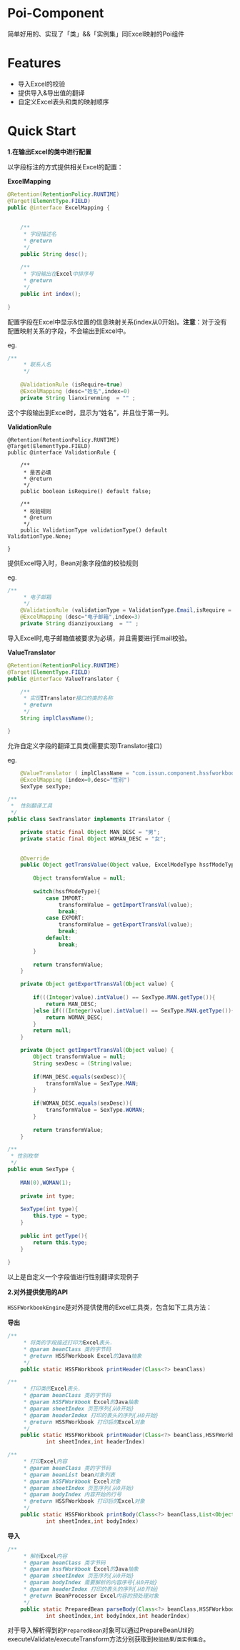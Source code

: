 # Poi-Component

简单好用的、实现了「类」&&「实例集」同Excel映射的Poi组件

# Features

- 导入Excel的校验
- 提供导入&导出值的翻译
- 自定义Excel表头和类的映射顺序

# Quick Start


**1.在输出Excel的类中进行配置**

以字段标注的方式提供相关Excel的配置：

**ExcelMapping**

```java
@Retention(RetentionPolicy.RUNTIME)
@Target(ElementType.FIELD)
public @interface ExcelMapping {
	
	
	/**
	 * 字段描述名
	 * @return
	 */
	public String desc();
	
	/**
	 * 字段输出在Excel中排序号
	 * @return
	 */
	public int index();
	
}
```

配置字段在Excel中显示&位置的信息映射关系(index从0开始)。**注意**：对于没有配置映射关系的字段，不会输出到Excel中。

eg.

```java
/**
	 * 联系人名
	 */
	
	@ValidationRule (isRequire=true)
	@ExcelMapping (desc="姓名",index=0)
	private String lianxirenming  = "" ;
```
这个字段输出到Excel时，显示为“姓名”，并且位于第一列。


**ValidationRule**

```
@Retention(RetentionPolicy.RUNTIME)
@Target(ElementType.FIELD)
public @interface ValidationRule {
	
	/**
	 * 是否必填
	 * @return
	 */
	public boolean isRequire() default false;

	/**
	 * 校验规则
	 * @return
	 */
	public ValidationType validationType() default ValidationType.None;
	
}
```

提供Excel导入时，Bean对象字段值的校验规则

eg.


```java
/**
	 * 电子邮箱
	 */
	@ValidationRule (validationType = ValidationType.Email,isRequire = true)
	@ExcelMapping (desc="电子邮箱",index=3)
	private String dianziyouxiang  = "" ;
```
导入Excel时,电子邮箱值被要求为必填，并且需要进行Email校验。


**ValueTranslator**

```java
@Retention(RetentionPolicy.RUNTIME)
@Target(ElementType.FIELD)
public @interface ValueTranslator {

	/**
	 * 实现ITranslator接口的类的名称
	 * @return
	 */
	String implClassName();

}
```

允许自定义字段的翻译工具类(需要实现ITranslator接口)

eg.

```java
	@ValueTranslator ( implClassName = "com.issun.component.hssfworkbook.SexTranslator" )
	@ExcelMapping (index=0,desc="性别")
	SexType sexType;
```


```java
/**
 *  性别翻译工具
 */
public class SexTranslator implements ITranslator {

	private static final Object MAN_DESC = "男";
	private static final Object WOMAN_DESC = "女";
	

	@Override
	public Object getTransValue(Object value, ExcelModeType hssfModeType) {
		
		Object transformValue = null;
		
		switch(hssfModeType){
			case IMPORT:
				transformValue = getImportTransVal(value);
				break;	
			case EXPORT:
				transformValue = getExportTransVal(value);
				break;
			default:
				break;
		}
		
		return transformValue;
	}

	private Object getExportTransVal(Object value) {
		
		if(((Integer)value).intValue() == SexType.MAN.getType()){
			return MAN_DESC;
		}else if(((Integer)value).intValue() == SexType.MAN.getType()){
			return WOMAN_DESC;
		}
		return null;
	}

	private Object getImportTransVal(Object value) {
		Object transformValue = null;
		String sexDesc = (String)value;
		
		if(MAN_DESC.equals(sexDesc)){
			transformValue = SexType.MAN;
		}
		
		if(WOMAN_DESC.equals(sexDesc)){
			transformValue = SexType.WOMAN;
		}
		
		return transformValue;
	}
```


```java
/**
 * 性别枚举
 */
public enum SexType {
	
	MAN(0),WOMAN(1);
	
	private int type;
	
	SexType(int type){
		this.type = type;
	}
	
	public int getType(){
		return this.type;
	}
	
}
```
以上是自定义一个字段值进行性别翻译实现例子

**2.对外提供使用的API**

`HSSFWorkbookEngine`是对外提供使用的Excel工具类，包含如下工具方法：


**导出**

```java
/**
	 * 将类的字段描述打印为Excel表头.
	 * @param beanClass 类的字节码
	 * @return HSSFWorkbook Excel的Java抽象
	 */
	public static HSSFWorkbook printHeader(Class<?> beanClass)
```

```java
/**
	 * 打印类的Excel表头.
	 * @param beanClass 类的字节码
	 * @param hSSFWorkbook Excel的Java抽象
	 * @param sheetIndex 页签序列{从0开始}
	 * @param headerIndex 打印的表头的序列{从0开始}
	 * @return HSSFWorkbook 打印后的Excel对象
	 */
	public static HSSFWorkbook printHeader(Class<?> beanClass,HSSFWorkbook hSSFWorkbook,
			int sheetIndex,int headerIndex)
```


```java
/**
	 * 打印Excel内容
	 * @param beanClass 类的字节码
	 * @param beanList bean对象列表
	 * @param hSSFWorkbook Excel对象
	 * @param sheetIndex 页签序列(从0开始)
	 * @param bodyIndex 内容开始的行号
	 * @return HSSFWorkbook 打印后的Excel对象
	 */
	public static HSSFWorkbook printBody(Class<?> beanClass,List<Object> beanList,HSSFWorkbook hSSFWorkbook,
			int sheetIndex,int bodyIndex)
```

**导入**


```java
/**
	 * 解析Excel内容
	 * @param beanClass 类字节码
	 * @param hssfWorkbook Excel的Java抽象
	 * @param sheetIndex 页签序列{从0开始}
	 * @param bodyIndex 需要解析的内容序号{从0开始}
	 * @param headerIndex 打印的表头的序列{从0开始}
	 * @return BeanProcesser Excel内容的预处理对象
	 */
	public static PreparedBean parseBody(Class<?> beanClass,HSSFWorkbook hssfWorkbook,
			int sheetIndex,int bodyIndex,int headerIndex)
```

对于导入解析得到的`PreparedBean`对象可以通过PrepareBeanUtil的executeValidate/executeTransform方法分别获取到`校验结果`/`类实例集合`。






